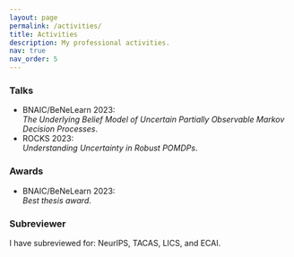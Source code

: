 ```yaml
---
layout: page
permalink: /activities/
title: Activities
description: My professional activities.
nav: true
nav_order: 5
---
```


### Talks
* BNAIC/BeNeLearn 2023:\
    _The Underlying Belief Model of Uncertain Partially Observable Markov Decision Processes_.
* ROCKS 2023:\
    _Understanding Uncertainty in Robust POMDPs_.

### Awards
* BNAIC/BeNeLearn 2023:\
    _Best thesis award_.

### Subreviewer
I have subreviewed for: NeurIPS, TACAS, LICS, and ECAI.
